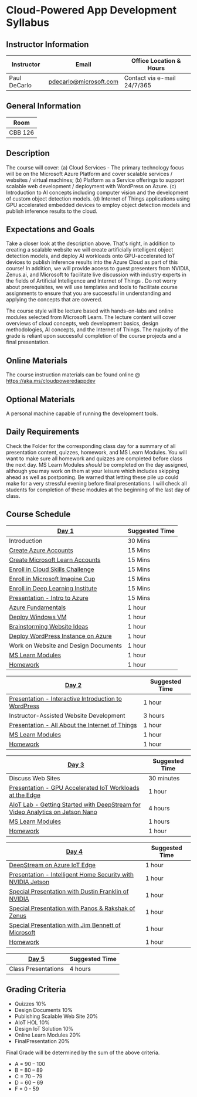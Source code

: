 # Cloud-Powered App Development Syllabus

## Instructor Information 
| Instructor    | Email                   | Office Location & Hours   |
| ------------- | ----------------------- | ------------------------- |
| Paul DeCarlo  | pdecarlo@microsoft.com  | Contact via e-mail 24/7/365 
 
## General Information   

| Room    |
| ------- |
| CBB 126 |   

## Description   

The course will cover: (a) Cloud Services - The primary technology focus will be on the Microsoft Azure Platform and cover scalable services / websites / virtual machines; (b) Platform as a Service offerings to support scalable web development / deployment with WordPress on Azure.  (c) Introduction to AI concepts including computer vision and the development of custom object detection models.  (d) Internet of Things applications using GPU accelerated embedded devices to employ object detection models and publish inference results to the cloud.

## Expectations and Goals   

Take a closer look at the description above.  That's right, in addition to creating a scalable website we will create artificially intelligent object detection models, and deploy AI workloads onto GPU-accelerated IoT devices to publish inference results into the Azure Cloud as part of this course!  In addition, we will provide access to guest presenters from NVIDIA, Zenus.ai, and Microsoft to facilitate live discussion with industry experts in the fields of Artificial Intelligence and Internet of Things .  Do not worry about prerequisites, we will use templates and tools to facilitate course assignments to ensure that you are successful in understanding and applying the concepts that are covered.

The course style will be lecture based with hands-on-labs and online modules selected from Microsoft Learn.  The lecture content will cover overviews of cloud concepts, web development basics, design methodologies, AI concepts, and the Internet of Things.  The majority of the grade is reliant upon successful completion of the course projects and a final presentation.  
 
## Online Materials
The course instruction materials can be found online @ https://aka.ms/cloudpoweredappdev

## Optional Materials
A personal machine capable of running the development tools. 

## Daily Requirements

Check the Folder for the corresponding class day for a summary of all presentation content, quizzes, homework, and MS Learn
Modules.  You will want to make sure all homework and quizzes are completed before class the next day.  MS Learn Modules *should* be completed on the day assigned, although you may work on them at your leisure which includes skipping ahead as well as postponing.  Be warned that letting these pile up could make for a very stressful evening before final presentations.  I will check all students for completion of these modules at the beginning of the last day of class. 

## Course Schedule    

| [Day 1](/Day1)                                                                                              |  Suggested Time |
| ----------------------------------------------------------------------------------------------------------- | --------------- |
| Introduction                                                                                                |   30 Mins       |
| [Create Azure Accounts](https://microsoft.sharepoint.com/:f:/r/teams/MIS4397-UniversityofHouston/Shared%20Documents/General/Azure%20Account%20Access?csf=1&web=1&e=mfM7yT) |   15 Mins       |
| [Create Microsoft Learn Accounts](https://docs.microsoft.com/learn/?WT.mc_id=iot-10260-pdecarlo)                                  |   15 Mins       |
| [Enroll in Cloud Skills Challenge](https://www.microsoft.com/cloudskillschallenge/Public/Contests/3f2737dd-d102-4243-a76b-c657d029f4b6/Register?WT.mc_id=iot-0000-pdecarlo) | 15 Mins
| [Enroll in Microsoft Imagine Cup](https://imaginecup.microsoft.com/?WT.mc_id=iot-10260-pdecarlo)                                   |   15 Mins       |
| [Enroll in Deep Learning Institute](https://www.nvidia.com/en-us/deep-learning-ai/education/)                |    15 Mins          |
| [Presentation - Intro to Azure](/Day1/Content)                                                              |    15 Mins          |
| [Azure Fundamentals](https://docs.microsoft.com/en-us/learn/modules/intro-to-azure-fundamentals/?WT.mc_id=iot-10260-pdecarlo)                   |   1 hour        |
| [Deploy Windows VM](https://docs.microsoft.com/learn/modules/create-windows-virtual-machine-in-azure/?WT.mc_id=iot-10260-pdecarlo)|   1 hour        |
| [Brainstorming Website Ideas](/Day1/Homework)                                             |   1 hour        |
| [Deploy WordPress Instance on Azure](https://azuremarketplace.microsoft.com/marketplace/apps/WordPress.WordPress/?WT.mc_id=iot-10260-pdecarlo) |   1 hour |
| Work on Website and Design Documents                                                                        |    1 hour       |
| [MS Learn Modules](/Day1/Modules)                                                                           |    1 hour       |
| [Homework](/Day1/Homework)                                                                                  |    1 hour       |


| [Day 2](/Day2)                                                                                              |  Suggested Time |
| ----------------------------------------------------------------------------------------------------------- | --------------- |
| [Presentation - Interactive Introduction to WordPress](/Day2/Content)                                                      |   1 hour       |
| Instructor-Assisted Website Development                                                                     |   3 hours       |
| [Presentation - All About the Internet of Things](/Day2/Content)                                            |   1 hour       |
| [MS Learn Modules](/Day2/Modules)                                                                           |   1 hour        |
| [Homework](/Day2/Homework)                                                                                  |   1 hour        |

| [Day 3](/Day3)                                                                                              |  Suggested Time |
| ----------------------------------------------------------------------------------------------------------- | --------------- |
| Discuss Web Sites                                                                                           |   30 minutes    |
| [Presentation - GPU Accelerated IoT Workloads at the Edge](/Day3/Content)                                   |    1 hour       |
| [AIoT Lab - Getting Started with DeepStream for Video Analytics on Jetson Nano](https://courses.nvidia.com/courses/course-v1:DLI+C-IV-02+V1/about)  |   4 hours       |
| [MS Learn Modules](/Day3/Modules)                                                                           |    1 hours      |
| [Homework](Day3/Homework)                                                                                   |    1 hour       |

| [Day 4](/Day4)                                                                                              |  Suggested Time |
| ----------------------------------------------------------------------------------------------------------- | --------------- |
| [DeepStream on Azure IoT Edge](https://azuremarketplace.microsoft.com/en-us/marketplace/apps/nvidia.deepstream-iot?tab=Overview&WT.mc_id=iot-10260-pdecarlo) |   1 hour    |
| [Presentation - Intelligent Home Security with NVIDIA Jetson](/Day4/Content)                                |    1 hour       |
| [Special Presentation with Dustin Franklin of NVIDIA](https://www.linkedin.com/in/dustin-franklin-b3aaa173/)|    1 hour       |
| [Special Presentation with Panos & Rakshak of Zenus](https://www.linkedin.com/company/zenus-inc./)          |    1 hour       |
| [Special Presentation with Jim Bennett of Microsoft](https://www.linkedin.com/in/jimbobbennett/)            |    1 hour       |
| [Homework](Day4/Homework)                                                                                   |    1 hour       |

| [Day 5](/Day5)                                                                                              |  Suggested Time |
| ----------------------------------------------------------------------------------------------------------- | --------------- |
| Class Presentations                                                                                         |   4 hours       |

## Grading Criteria
* Quizzes 10%
* Design Documents 10%
* Publishing Scalable Web Site 20%
* AIoT HOL 10% 
* Design IoT Solution 10% 
* Online Learn Modules 20%
* FinalPresentation 20%
  
Final Grade will be determined by the sum of the above criteria.

* A = 90 – 100
* B = 80 – 89
* C = 70 – 79
* D = 60 – 69
* F =  0 - 59
